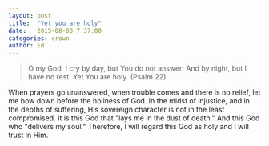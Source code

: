 ```yaml
---
layout: post
title:  "Yet you are holy"
date:   2015-08-03 7:37:00
categories: crown
author: Ed
---
```

> O my God, I cry by day, but You do not answer; And by night, but I have no rest. Yet You are holy. (Psalm 22)

When prayers go unanswered, when trouble comes and there is no relief, let me bow down before the holiness of God. In the midst of injustice, and in the depths of suffering, His sovereign character is not in the least compromised.  It is this God that "lays me in the dust of death." And this God who "delivers my soul." Therefore, I will regard this God as holy and I will trust in Him.
